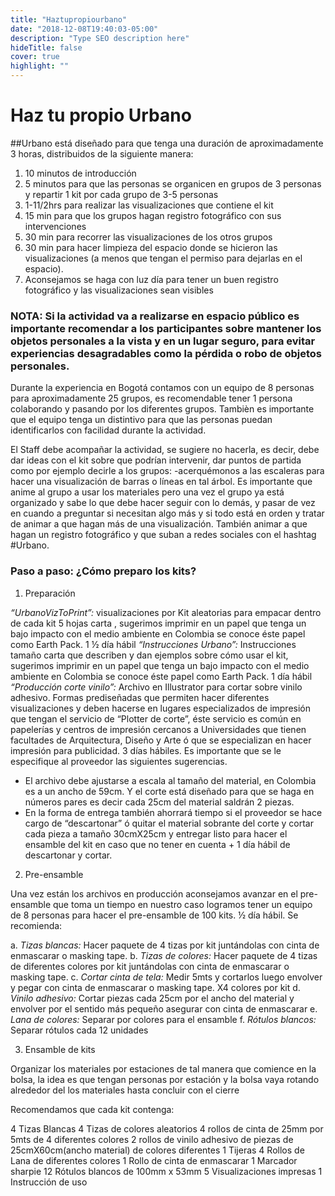```yaml
---
title: "Haztupropiourbano"
date: "2018-12-08T19:40:03-05:00"
description: "Type SEO description here"
hideTitle: false
cover: true
highlight: ""
---
```


# Haz tu propio Urbano


##Urbano está diseñado para que tenga una duración de aproximadamente 3 horas, distribuidos de la siguiente manera:

1. 10 minutos de introducción
2. 5 minutos para que las personas se organicen en grupos de 3 personas y repartir 1 kit por cada grupo de 3-5 personas
3. 1-11/2hrs para realizar las visualizaciones que contiene el kit
4. 15 min para que los grupos hagan registro fotográfico con sus intervenciones
5. 30 min para recorrer las visualizaciones de los otros grupos
6. 30 min para hacer limpieza del espacio donde se hicieron las visualizaciones (a menos que tengan el permiso para dejarlas en el espacio).
7. Aconsejamos se haga con luz día para tener un buen registro fotográfico y las visualizaciones sean visibles

### NOTA: Si la actividad va a realizarse en espacio público es importante recomendar a los participantes sobre mantener los objetos personales a la vista y en un lugar seguro, para evitar experiencias desagradables como la pérdida o robo de objetos personales.

Durante la experiencia en Bogotá contamos con un equipo de 8 personas para aproximadamente 25 grupos, es recomendable tener 1 persona colaborando y pasando por los diferentes grupos. Tambièn es importante que el equipo tenga un distintivo para que las personas puedan identificarlos con facilidad durante la actividad.

El Staff debe acompañar la actividad, se sugiere no hacerla, es decir, debe dar ideas con el kit sobre que podrían intervenir, dar puntos de partida como por ejemplo decirle a los grupos: -acerquémonos a las escaleras para hacer una visualización de barras o líneas en tal árbol. Es importante que anime al grupo a usar los materiales pero una vez el grupo ya está organizado y sabe lo que debe hacer seguir con lo demás, y pasar de vez en cuando a preguntar si necesitan algo más y si todo está en orden y tratar de animar a que hagan más de una visualización. También animar a que hagan un registro fotográfico y que suban a redes sociales con el hashtag #Urbano.

### Paso a paso: ¿Cómo preparo los kits?

1. Preparación

_“UrbanoVizToPrint”:_ visualizaciones por Kit aleatorias para empacar dentro de cada kit 5 hojas carta , sugerimos imprimir en un papel que tenga un bajo impacto con el medio ambiente en Colombia se conoce éste papel como Earth Pack. 1 ½ día hábil
_“Instrucciones Urbano”:_ Instrucciones tamaño carta que describen y dan ejemplos sobre cómo usar el kit, sugerimos imprimir en un papel que tenga un bajo impacto con el medio ambiente en Colombia se conoce éste papel como Earth Pack. 1 día hábil
_“Producción corte vinilo”:_ Archivo en Illustrator para cortar sobre vinilo adhesivo. Formas prediseñadas que permiten hacer diferentes visualizaciones y deben hacerse en lugares especializados de impresión que tengan el servicio de “Plotter de corte”, éste servicio es común en papelerías y centros de impresión cercanos a Universidades que tienen facultades de Arquitectura, Diseño y Arte ó que se especializan en hacer impresión para publicidad. 3 días hábiles.
Es importante que se le especifique al proveedor las siguientes sugerencias.

- El archivo debe ajustarse a escala al tamaño del material, en Colombia es a un ancho de 59cm. Y el corte está diseñado para que se haga en números pares es decir cada 25cm del material saldrán 2 piezas.
- En la forma de entrega también ahorrará tiempo si el proveedor se hace cargo de “descartonar” ó quitar el material sobrante del corte y cortar cada pieza a tamaño 30cmX25cm y entregar listo para hacer el ensamble del kit en caso que no tener en cuenta + 1 día hábil de descartonar y cortar.

2. Pre-ensamble

Una vez están los archivos en producción aconsejamos avanzar en el pre-ensamble que toma un tiempo en nuestro caso logramos tener un equipo de 8 personas para hacer el pre-ensamble de 100 kits. ½ día hábil. Se recomienda:

a. _Tizas blancas:_ Hacer paquete de 4 tizas por kit juntándolas con cinta de enmascarar o masking tape.
b. _Tizas de colores:_ Hacer paquete de 4 tizas de diferentes colores por kit juntándolas con cinta de enmascarar o masking tape.
c. _Cortar cinta de tela:_ Medir 5mts y cortarlos luego envolver y pegar con cinta de enmascarar o masking tape. X4 colores por kit
d. _Vinilo adhesivo:_ Cortar piezas cada 25cm por el ancho del material y envolver por el sentido más pequeño asegurar con cinta de enmascarar
e. _Lana de colores:_ Separar por colores para el ensamble
f. _Rótulos blancos:_ Separar rótulos cada 12 unidades

3. Ensamble de kits

Organizar los materiales por estaciones de tal manera que comience en la bolsa, la idea es que tengan personas por estación y la bolsa vaya rotando alrededor del los materiales hasta concluir con el cierre

Recomendamos que cada kit contenga:

4 Tizas Blancas
4 Tizas de colores aleatorios
4 rollos de cinta de 25mm por 5mts de 4 diferentes colores
2 rollos de vinilo adhesivo de piezas de 25cmX60cm(ancho material) de colores diferentes
1 Tijeras
4 Rollos de Lana de diferentes colores
1 Rollo de cinta de enmascarar
1 Marcador sharpie
12 Rótulos blancos de 100mm x 53mm
5 Visualizaciones impresas
1 Instrucción de uso